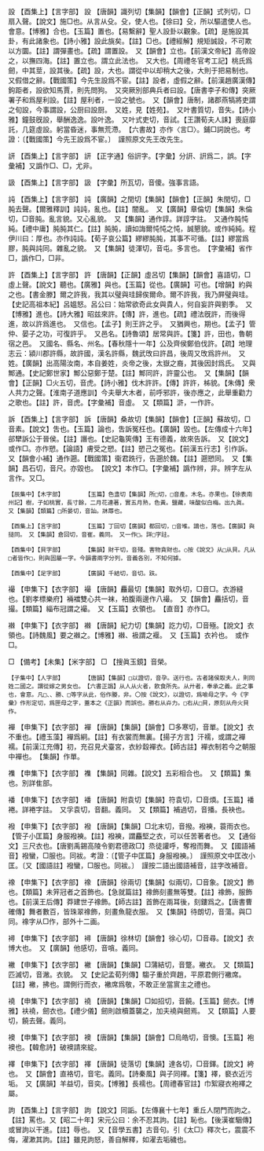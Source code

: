 <!-- { "loadSidebar": true } -->
設	【酉集上】【言字部】	設	【唐韻】識列切【集韻】【韻會】【正韻】式列切，□扇入聲。【說文】施□也。从言从殳。殳，使人也。【徐曰】殳，所以驅遣使人也。會意。【博雅】合也。【玉篇】置也。【易繫辭】聖人設卦以觀象。【疏】是施設其卦，有此諸象也。【詩小雅】設此旐矣。【註】□也。【禮經解】規矩誠設，不可欺以方圜。【註】謂彈畫也。【疏】謂置設。　又【韻會】立也。【前漢文帝紀】高帝設之，以撫四海。【註】置立也。謂立此法也。　又大也。【周禮冬官考工記】桃氏爲劒，中其莖，設其後。【疏】設，大也。謂從中以却稍大之後，大則于把易制也。　又假借之辭。【戰國策】今先生設爲不宦。【註】設者，虛假之辭。【前漢趙廣漢傳】鉤距者，設欲知馬賈，則先問狗。　又突厥別部典兵者曰設。【唐書李子和傳】突厥署子和爲屋利設。【註】屋利者，一設之號也。　又【韻會】唐制，諸郡燕犒將吏謂之旬設，今事謂設，公厨曰設厨。　又姓，見【姓苑】。　又叶書質切，音失。【詩小雅】鐘鼓旣設，舉酬逸逸。設叶逸。　又叶式吏切，音試。【王讚荀夫人誄】喪庭靡託，几筵虛設。躬當昏迷，事無荒滯。　【六書故】亦作〈言□〉。鋪□詞說也。考證：〔【戰國策】今先王設爲不宦。〕　謹照原文先王改先生。

訮	【酉集上】【言字部】	訮	【正字通】俗詽字。【字彙】分詽、詽爲二，誤。【字彙補】又譌作□、□，尤非。

訯	【酉集上】【言字部】	訯	【字彙】所瓦切，音傻。強事言語。

訰	【酉集上】【言字部】	訰	【廣韻】之閏切【集韻】【韻會】【正韻】朱閏切，□肫去聲。【爾雅釋訓】訰訰，亂也。【註】闇亂。　又【廣韻】章倫切【集韻】朱倫切，□音肫。亂言貌。又心亂貌。　又【集韻】通作諄。詳諄字註。　又通作肫忳純。【禮中庸】肫肫其仁。【註】肫肫，讀如誨爾忳忳之忳，誠懇貌。或作純純。程伊川曰：厚也。亦作訰訰。【荀子哀公篇】繆繆肫肫，其事不可循。【註】繆當爲膠，肫與訰同。雜亂之貌。　又【集韻】徒渾切，音屯。多言也。　【字彙補】省作□，譌作□，□非。

許	【酉集上】【言字部】	許	【唐韻】【正韻】虛呂切【集韻】【韻會】喜語切，□虛上聲。【說文】聽也。【廣雅】與也。【玉篇】從也。【廣韻】可也。【增韻】約與之也。【書金滕】爾之許我，我其以璧與珪歸俟爾命。爾不許我，我乃屛璧與珪。【史記高祖本紀】呂媼怒。呂公曰：始常欲奇此女與貴人，何自妄許與劉季。　又【博雅】進也。【詩大雅】昭兹來許。【傳】許，進也。【疏】禮法旣許，而後得進，故以許爲進也。　又信也。【孟子】則王許之乎。　又猶興也，期也。【孟子】管仲、晏子之功，可復許乎。　又邑名。【詩魯頌】居常與許。【箋】許，田也，魯朝宿之邑。　又國名、縣名、州名。【春秋隱十一年】公及齊侯鄭伯伐許。【疏】地理志云：潁川郡許縣，故許國，漢名許縣，魏武攺曰許昌，後周又攺爲許州。　又姓。【廣韻】出高陽汝南，本自姜姓，炎帝之後，太嶽之裔，其後因封爲氏。　又與鄦通。【史記鄭世家】鄦公惡鄭于楚。【註】鄦同許，許靈公也。　又【集韻】【韻會】【正韻】□火五切，音虎。【詩小雅】伐木許許。【傳】許許，柹貌。【朱傳】衆人共力之聲。【淮南子道應訓】今夫舉大木者，前呼邪許，後亦應之，此舉重勸力之歌也。【註】許，音虎。【字彙補】音虛。　又【類篇】滸，一作許。

訴	【酉集上】【言字部】	訴	【唐韻】桑故切【集韻】【韻會】【正韻】蘇故切，□音素。【說文】吿也。【玉篇】論也，吿訴冤枉也。【廣韻】毀也。【左傳成十六年】郤犫訴公于晉侯。【註】譖也。【史記龜筴傳】王有德義，故來告訴。　又【說文】或作□。亦作愬。【論語】膚受之愬。【註】愬己之冤也。【前漢五行志】引作訴。　又【韻會小補】通作遡。【戰國策】衞君跣行，告遡於魏。【註】遡愬同。　又【集韻】昌石切，音尺。亦毀也。　【說文】本作□。【字彙補】譌作辨，非。辨字左从言作。又□。

	【辰集中】【木字部】		【玉篇】色盞切【集韻】所□切，□音產。木名。亦果也。【徐表南州記】樹，子如桃實，長寸餘，二月花連著，實五月熟，色黃。鹽藏，味酸似白梅。出九眞。　又【集韻】【類篇】□所晏切，音訕。牀蓐也。

	【酉集上】【言字部】		【玉篇】丁回切【廣韻】都回切，□音堆。謫也，落也。【廣韻】與搥同。　又【集韻】倉回切，音崔。義同。　又一作□。詳□字註。

	【酉集中】【貝字部】		【集韻】財干切，音殘。害物貪財也。○按《說文》从□从貝。凡从□者皆作□，則與固屬一字。今韻書兩字分列，音義各別，不知何據。

	【酉集中】【足字部】		【廣韻】千結切，音切。趺。

襊	【申集下】【衣字部】	襊	【唐韻】麤最切【集韻】取外切，□音□。衣游縫也。【劉孝標樂府】裲襠雙心共一袜，袙腹兩邊作八襊。　又【韻會】麤括切，音撮。【類篇】緇布冠謂之襊。　又【玉篇】衣領也。　【直音】亦作□。

襋	【申集下】【衣字部】	襋	【唐韻】紀力切【集韻】訖力切，□音殛。【說文】衣領也。【詩魏風】要之襋之。【博雅】襋、衱謂之褗。　又【玉篇】衣衿也。　或作□。

□	【備考】【未集】【米字部】	□	【搜眞玉鏡】音榮。

	【子集中】【人字部】		【唐韻】【集韻】□以證切，音孕。送行也。古者諸侯取夫人，則同姓二國之。謂從嫁之男女也。　【六書正譌】从人从火者，飮食所先。从廾者，奉承之義。此之事也，會意。凡□、、勝、□等字从此，俗作媵，非。〇按《說文》，以證切，爲喻母之字。今《字彙》作形定切，爲匣母之字，蓋本之《正韻》而誤也。勝右从灷力。□右从□貝，原刻从舟火貝作。

襌	【申集下】【衣字部】	襌	【唐韻】【集韻】【韻會】□多寒切，音單。【說文】衣不重也。【禮玉藻】襌爲絅。【註】有衣裳而無裏。【揚子方言】汗襦，或謂之襌襦。【前漢江充傳】初，充召見犬臺宮，衣紗縠襌衣。【師古註】襌衣制若今之朝服中襌也。　【集韻】作單。

襍	【申集下】【衣字部】	襍	【集韻】同雜。【說文】五彩相合也。　又【類篇】集也。別詳隹部。

襎	【申集下】【衣字部】	襎	【唐韻】附袁切【集韻】符袁切，□音煩。【玉篇】襎裷。詳裷字註。　又孚袁切，音翻。義同。　又【類篇】補過切，音播。長袂也。

襏	【申集下】【衣字部】	襏	【唐韻】【集韻】□北末切，音撥。襏襫，蓑雨衣也。【管子小匡篇】身服襏襫。【註】襏襫，謂麤堅之衣，可以任苦著者也。　又【通俗文】三尺衣也。【唐劉禹錫高陵令劉君德政□】烝徒讙呼，奪襏而舞。　又【國語補音】襏蠻，□服也。同袚。考證：〔【管子中匡篇】身服襏襫。〕　謹照原文中匡改小匡。〔又【國語註】襏蠻，□服也。同袚。〕　謹按二語出國語補音，註字改補音。 

襐	【申集下】【衣字部】	襐	【唐韻】徐兩切【集韻】似兩切，□音象。【說文】飾也。【類篇】未笄冠者之首飾也。【急就篇註】襐飾刻畫無等雙。【註】襐飾，服飾也。【前漢王后傳】莽建世子襐飾。【師古註】首飾在兩耳後，刻鏤爲之。【唐書曹確傳】舞者數百，皆珠翠襐飾，刻畫魚龍衣服。　又【集韻】待朗切，音蕩。與□同。襐字从□作，部外十二画。

襑	【申集下】【衣字部】	襑	【唐韻】徐林切【韻會】徐心切，□音尋。【說文】衣博大也。　又【廣韻】他感切，音嗿。義同。

襒	【申集下】【衣字部】	襒	【唐韻】【集韻】□蒲結切，音蹩。襒衣。　又【類篇】匹滅切，音潎。衣貌。　又【史記孟荀列傳】騶子重於齊趙，平原君側行襒席。【註】襒，拂也。謂側行而衣，襒席爲敬，不敢正坐當賔主之禮也。

襓	【申集下】【衣字部】	襓	【唐韻】【集韻】□如招切，音饒。【玉篇】劒衣。【博雅】衭襓，劒衣也。【禮少儀】劒則啟櫝蓋襲之，加夫襓與劒焉。　又【類篇】人要切，饒去聲。義同。

襖	【申集下】【衣字部】	襖	【唐韻】【集韻】【韻會】□烏皓切，音懊。【玉篇】袍襖也。【韓愈詩】破襖請來綻。

襗	【申集下】【衣字部】	襗	【唐韻】徒落切【集韻】達各切，□音鐸。【說文】絝也。　又【韻會】直袼切，音宅。義同。【詩秦風】與子同襗。【箋】襗，褻衣近污垢。　又【廣韻】羊益切，音奕。【博雅】長襦也。【周禮春官註】巾絮寢衣袍襗之屬。

訽	【酉集上】【言字部】	訽	【說文】同詬。【左傳襄十七年】重丘人閉門而訽之。【註】罵也。又【昭二十年】宋元公曰：余不忍其訽。【註】恥也。【後漢崔駰傳】或冒訽以干進。【註】辱也。　又【音學五書】古音句。引《太□》釋次七，震震不侮，濯漱其訽。【註】雖見訽怒，善自解釋，如濯去垢穢也。

